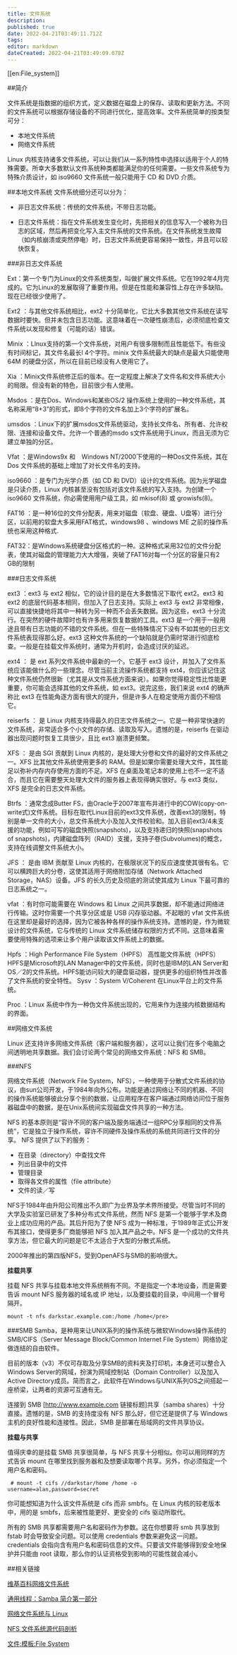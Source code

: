 ```yaml
---
title: 文件系统
description: 
published: true
date: 2022-04-21T03:49:11.712Z
tags: 
editor: markdown
dateCreated: 2022-04-21T03:49:09.078Z
---
```


[[en:File_system]]


##简介

文件系统是指数据的组织方式，定义数据在磁盘上的保存、读取和更新方法。不同的文件系统可以根据存储设备的不同进行优化，提高效率。文件系统简单的按类型可分：

- 本地文件系统
- 网络文件系统

Linux 内核支持诸多文件系统，可以让我们从一系列特性中选择以适用于个人的特殊需要。所幸大多数默认文件系统种类都能满足你的任何需要。一些文件系统专为特殊介质设计，如 iso9660 文件系统一般只能用于 CD 和 DVD 介质。

##本地文件系统
文件系统细分还可以分为：

- 非日志文件系统：传统的文件系统，不带日志功能。

- 日志文件系统：指在文件系统发生变化时，先把相关的信息写入一个被称为日志的区域，然后再把变化写入主文件系统的文件系统。在文件系统发生故障（如内核崩溃或突然停电）时，日志文件系统更容易保持一致性，并且可以较快恢复。

###非日志文件系统

Ext：第一个专门为Linux的文件系统类型，叫做扩展文件系统。它在1992年4月完成的。它为Linux的发展取得了重要作用。但是在性能和兼容性上存在许多缺陷。现在已经很少使用了。

Ext2 ：与其他文件系统相比，ext2 十分简单化，它比大多数其他文件系统在读写数据时要快。但并未包含日志功能。这意味着在一次硬性崩溃后，必须彻底检查文件系统以发现和修复（可能的话）错误。

Minix ：Llnux支持的第一个文件系统，对用户有很多限制而且性能低下。有些没有时间标记，其文件名最长l 4个字符。minix 文件系统最大的缺点是最大只能使用64M 的硬盘分区，所以在目前已经没有人使用它了。

Xia ：Minix文件系统修正后的版本。在一定程度上解决了文件名和文件系统大小的局限。但没有新的特色，目前很少有人使用。

Msdos ：是在Dos、Windows和某些OS/2 操作系统上使用的一种文件系统，其名称采用“8+3”的形式，即8个字符的文件名加上3个字符的扩展名。

umsdos ：Linux下的扩展msdos文件系统驱动，支持长文件名、所有者、允许权限、连接和设备文件。允许一个普通的msdo s文件系统用于Linux，而且无须为它建立单独的分区。

Vfat ：是Windows9x 和　Windows NT/2000下使用的一种Dos文件系统，其在　Dos 文件系统的基础上增加了对长文件名的支持。

iso9660 ：是专门为光学介质（如 CD 和 DVD）设计的文件系统。因为光学磁盘是只读介质，Linux 内核甚至没有包括对该文件系统的写入支持。为创建一个 iso9660 文件系统，你必需使用用户级工具，如 mkisof(8) 或 growisfs(8)。

FAT16 ：是一种16位的文件分配表，用来对磁盘（软盘、硬盘、U盘等）进行分区，以前用的软盘大多采用FAT格式，windows98 、windows ME 之前的操作系统也采用这种格式.

FAT32：是Windows系统硬盘分区格式的一种。这种格式采用32位的文件分配表，使其对磁盘的管理能力大大增强，突破了FAT16对每一个分区的容量只有2 GB的限制

###日志文件系统

ext3 ：ext3 与 ext2 相似，它的设计目的是在大多数情况下取代 ext2。ext3 和 ext2 的底层代码基本相同，但加入了日志支持。实际上 ext3 与 ext2 非常相像，可以直接快捷地将其中一种转为另一种而不会丢失数据。因为这些，ext3 十分流行。在突然的硬件故障时也有许多用来恢复数据的工具。ext3 是一个用于一般用途且带有日志功能的不错的文件系统。但在一些特殊情况下没有不如其他的日志文件系统表现得那么好。ext3 这种文件系统的一个缺陷就是仍需时常进行彻底检查。一般是在挂载文件系统时，通常为开机时，会造成讨厌的延迟。

ext4 ： 是 ext 系列文件系统中最新的一个。它基于 ext3 设计，并加入了文件系统应该能做什么的一些理念。尽管当前主流操作系统都支持 ext4，你应该记住这种文件系统仍然很新（尤其是从文件系统方面来说）。如果你觉得稳定性比性能更重要，你可能会选择其他的文件系统，如 ext3。说完这些，我们来说 ext4 的确声称比 ext3 在性能角逐方面有很大的提升，但是许多人在稳定使用方面仍不相信它。

reiserfs ： 是 Linux 内核支持得最久的日志文件系统之一。它是一种非常快速的文件系统，非常适合多个小文件的存储、读取及写入。遗憾的是，reiserfs 在驱动器出现问题时恢复工具很少，且比 ext3 崩溃更频繁。

XFS ： 是由 SGI 贡献到 Linux 内核的，是处理大分卷和文件的最好的文件系统之一。XFS 比其他文件系统使用更多的 RAM。但是如果你需要处理大文件，其性能足以弥补内存内存使用方面的不足。XFS 在桌面及笔记本的使用上也不一定不适合，而且它在需要整天处理大文件的服务器上表现得确实很好。与 ext3 类似，XFS 是完全的日志文件系统。

Btrfs ：通常念成Butter FS，由Oracle于2007年宣布并进行中的COW(copy-on-write式)文件系统。目标在取代Linux目前的ext3文件系统，改善ext3的限制，特别是单一文件的大小，总文件系统大小及加入文件校验和。加入目前ext3/4未支援的功能，例如可写的磁盘快照(snapshots)，以及支持递归的快照(snapshots of snapshots)，内建磁盘阵列（RAID）支援，支持子卷(Subvolumes)的概念，支持在线调整文件系统大小。

JFS ： 是由 IBM 贡献至 Linux 内核的，在极限状况下的反应速度使其很有名。它可以横跨巨大的分卷，这使其适用于网络附加存储（Network Attached Storage，NAS）设备。JFS 的长久历史及彻底的测试使其成为 Linux 下最可靠的日志系统之一。

vfat ：有时你可能需要在 Windows 和 Linux 之间共享数据，却不能通过网络进行传输。这时你需要一个共享分区或是 USB 闪存驱动器。不起眼的 vfat 文件系统在这里却是最好的选择，因为它被各种各样的操作系统支持。遗憾的是，作为微软设计的文件系统，它与传统的 Linux 文件系统储存权限的方式不同。这意味着需要使用特殊的选项来让多个用户读取该文件系统上的数据。

Hpfs ：High Performance File System（HPFS） 高性能文件系统（HPFS） HPFS是Microsoft的LAN Manager中的文件系统，同时也是IBM的LAN Server和OS／2的文件系统。HPFS能访问较大的硬盘驱动器，提供更多的组织特性并改善了文件系统的安全特性。
Sysv ：System V/Coherent 在Linux平台上的文件系统。

Proc ：Linux 系统中作为一种伪文件系统出现的，它用来作为连接内核数据结构的界面。

##网络文件系统

Linux 还支持许多网络文件系统（客户端和服务器），这可以让我们在多个电脑之间透明地共享数据。我们会讨论两个常见的网络文件系统：NFS 和 SMB。

###NFS

网络文件系统（Network File System，NFS），一种使用于分散式文件系统的协议，由sun公司开发，于1984年向外公布。功能是通过网络让不同的机器、不同的操作系统能够彼此分享个别的数据，让应用程序在客户端通过网络访问位于服务器磁盘中的数据，是在Unix系统间实现磁盘文件共享的一种方法。

NFS 的基本原则是“容许不同的客户端及服务端通过一组RPC分享相同的文件系统”，它是独立于操作系统，容许不同硬件及操作系统的系统共同进行文件的分享。 NFS 提供了以下的服务：

- 在目录（directory）中查找文件
- 列出目录中的文件
- 管理目录
- 取得各文件的属性（file attribute）
- 文件的读／写

NFS于1984年由升阳公司推出不久即广为业界及学术界所接受。尽管当时不同的大学及实验室已研发了多种分布式文件系统，然而 NFS 是第一个能够于学术及商业上成功应用的产品。其后升阳为了使 NFS 成为一种标准，于1989年正式公开发布其接口，使得更多厂商能够把 NFS 加入其产品之中。NFS 是一个成功的文件共享方法，但它最大的问题是它不太适合于大型的分散式系统。

2000年推出的第四版NFS，受到OpenAFS与SMB的影响很大。

**挂载共享**

挂载 NFS 共享与挂载本地文件系统稍有不同。不是指定一个本地设备，而是需要告诉 mount NFS 服务器的域名或 IP 地址，以及要挂载的目录，中间用一个冒号隔开。

    mount -t nfs darkstar.example.com:/home /home</pre>

###SMB
Samba，是种用来让UNIX系列的操作系统与微软Windows操作系统的SMB/CIFS（Server Message Block/Common Internet File System）网络协定做连结的自由软件。

目前的版本（v3）不仅可存取及分享SMB的资料夹及打印机，本身还可以整合入Windows Server的网域，扮演为网域控制站（Domain Controller）以及加入Active Directory成员。简而言之，此软件在Windows与UNIX系列OS之间搭起一座桥梁，让两者的资源可互通有无。

连接到 SMB [http://www.example.com 链接标题]共享（samba shares）十分直接。遗憾的是，SMB 的支持度没有 NFS 那么好，但它还是提供了与 Windows 主机的良好性能和连接性。因此，SMB 是部署在局域网的文件共享协议。

**挂载与共享**

值得庆幸的是挂载 SMB 共享很简单，与 NFS 共享十分相似。你可以用同样的方式告诉 mount 在哪里找到服务器和及想要读取哪个共享。另外，你必须指定一个用户名和密码。

     # mount -t cifs //darkstar/home /home -o username=alan,password=secret

你可能想知道为什么该文件系统是 cifs 而非 smbfs。在 Linux 内核的较老版本中，用的是 smbfs，后来被性能更好、更安全的 cifs 驱动所取代。

所有的 SMB 共享都需要用户名和密码作为参数。这在你想要将 smb 共享放到 fstab 时会导致安全问题。可以使用 credentials 参数来避免这一问题。credentials 会指向含有用户名和密码信息的文件。只要该文件能够得到安全地保护并只能由 root 读取，那么你的认证资格受到影响的可能性就会减小。


##相关链接

[维基百科网络文件系统](http://zh.wikipedia.org/wiki/%E7%BD%91%E7%BB%9C%E6%96%87%E4%BB%B6%E7%B3%BB%E7%BB%9F)

[通用线程：Samba 简介第一部分](http://www.ibm.com/developerworks/cn/linux/server/samba/samba-1/index.html)

[网络文件系统与 Linux](http://www.ibm.com/developerworks/cn/linux/l-network-filesystems/index.html)

[NFS 文件系统源代码剖析](http://www.ibm.com/developerworks/cn/linux/l-cn-nfs/index.html)

[文件:模板:File System](https://wiki.deepin.org/index.php?title=%E6%A8%A1%E6%9D%BF:File_System&action=edit&redlink=1)